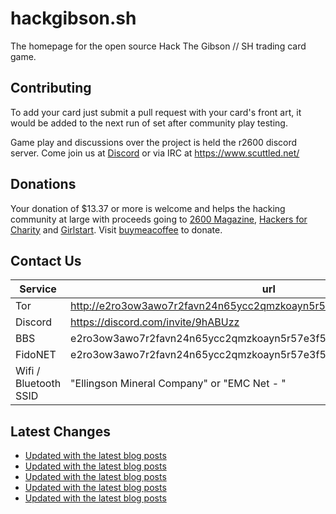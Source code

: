 # hackgibson.sh
The homepage for the open source Hack The Gibson // SH trading card game.


## Contributing

To add your card just submit a pull request with your card's front art, it would be added to the next run of set after community play testing.

Game play and discussions over the project is held the r2600 discord server. Come join us at [Discord](https://discord.com/invite/9hABUzz) or via IRC at https://www.scuttled.net/


## Donations

Your donation of $13.37 or more is welcome and helps the hacking community at large with proceeds going to [2600 Magazine](https://2600.com/), [Hackers for Charity](https://hackersforcharity.org) and [Girlstart](https://girlstart.org).  Visit [buymeacoffee](https://www.buymeacoffee.com/hackgibson.sh) to donate.


## Contact Us

Service | url
-|-
Tor | http://e2ro3ow3awo7r2favn24n65ycc2qmzkoayn5r57e3f56nvjwdcgg32ad.onion
Discord | https://discord.com/invite/9hABUzz
BBS | e2ro3ow3awo7r2favn24n65ycc2qmzkoayn5r57e3f56nvjwdcgg32ad.onion:23
FidoNET | e2ro3ow3awo7r2favn24n65ycc2qmzkoayn5r57e3f56nvjwdcgg32ad.onion:24554
Wifi / Bluetooth SSID | "Ellingson Mineral Company" or "EMC Net - <fidonet address>"

## Latest Changes
<!-- BLOG-POST-LIST:START -->
- [Updated with the latest blog posts](https://github.com/DFW2600/hackgibson.sh/commit/f1c33c33270c7d3377f93f656eca6c036f372351)
- [Updated with the latest blog posts](https://github.com/DFW2600/hackgibson.sh/commit/b3893ab62953277fc976bb70727bdbb5a9cd0d68)
- [Updated with the latest blog posts](https://github.com/DFW2600/hackgibson.sh/commit/98549ba67eb48dd63a5d71d76296f70ec3a69c05)
- [Updated with the latest blog posts](https://github.com/DFW2600/hackgibson.sh/commit/13c2dc9b039cfecb22e6ef088cd2ebd1e57c0ebd)
- [Updated with the latest blog posts](https://github.com/DFW2600/hackgibson.sh/commit/f3f0028ad8a2d37e926dfd9e2fc798c6a159b3f0)
<!-- BLOG-POST-LIST:END -->
